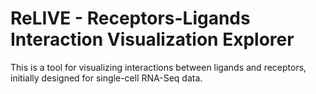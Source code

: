 # ReLIVE - Receptors-Ligands Interaction Visualization Explorer  
  
This is a tool for visualizing interactions between ligands and receptors, initially designed for single-cell RNA-Seq data.  
  

